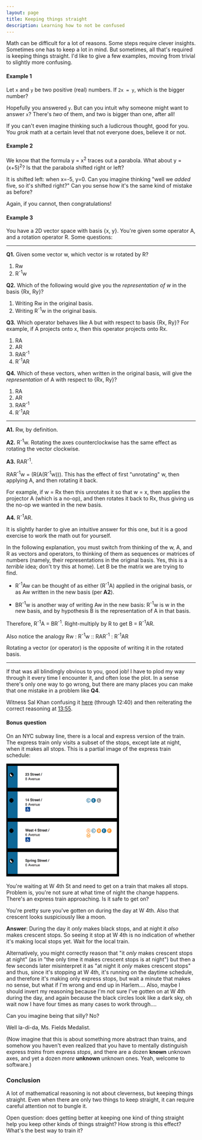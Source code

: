 ```yaml
---
layout: page
title: Keeping things straight
description: Learning how to not be confused
---
```


Math can be difficult for a lot of reasons. Some steps require clever
insights. Sometimes one has to keep a lot in mind. But sometimes, all
that's required is keeping things straight. I'd like to give a few
examples, moving from trivial to slightly more confusing.

#### Example 1

Let `x` and `y` be two positive (real) numbers. If `2x = y`, which is
the bigger number?

Hopefully you answered `y`. But can you intuit why someone might want to
answer `x`? There's _two_ of them, and two is bigger than one, after
all!

If you can't even imagine thinking such a ludicrous thought, good
for you. You _grok_ math at a certain level that not everyone does,
believe it or not.

#### Example 2

We know that the formula y = x<sup>2</sup> traces out a parabola. What
about y = (x+5)<sup>2</sup>? Is that the parabola shifted right or left?

It is shifted left: when x=-5, y=0. Can you imagine thinking "well we
_added_ five, so it's shifted right?" Can you sense how it's the same
kind of mistake as before?

Again, if you cannot, then congratulations!

#### Example 3

You have a 2D vector space with basis {x, y}. You're given some operator
A, and a rotation operator R. Some questions:

---

**Q1.** Given some vector w, which vector is w rotated by R?

  1. Rw
  1. R<sup>-1</sup>w

**Q2.** Which of the following would give you the _representation of w_
in the basis {Rx, Ry}?

  1. Writing Rw in the original basis.
  1. Writing R<sup>-1</sup>w in the original basis.

**Q3.**
Which operator behaves like A but with respect to basis {Rx, Ry}? For
example, if A projects onto x, then this operator projects onto Rx.

  1. RA
  2. AR
  3. RAR<sup>-1</sup>
  4. R<sup>-1</sup>AR

**Q4.**
Which of these vectors, when written in the original basis, will give
the *representation* of A with respect to {Rx, Ry}?

  1. RA
  2. AR
  3. RAR<sup>-1</sup>
  4. R<sup>-1</sup>AR

---

**A1.**
Rw, by definition.

**A2.**
R<sup>-1</sup>w. Rotating the axes counterclockwise has the same effect
as rotating the vector clockwise.

**A3.**
RAR<sup>-1</sup>.

RAR<sup>-1</sup>w = (R(A(R<sup>-1</sup>w))). This has the effect of
first "unrotating" w, then applying A, and then rotating it back.

For example, if w = Rx then this unrotates it so that w = x, then
applies the projector A (which is a no-op), and then rotates it back to
Rx, thus giving us the no-op we wanted in the new basis.

**A4.**
R<sup>-1</sup>AR.

It is slightly harder to give an intuitive answer for this one, but it
is a good exercise to work the math out for yourself.

In the following explanation, you must switch from thinking of the
w, A, and R as vectors and operators, to thinking of them as sequences
or matrices of numbers (namely, their representations in the original
basis. Yes, this is a *terrible* idea; don't try this at home).
Let B be the matrix we are trying to find.

  * R<sup>-1</sup>Aw can be thought of as either (R<sup>-1</sup>A) applied
in the original basis, or as Aw written in the new basis (per **A2**).

  * BR<sup>-1</sup>w is another way of writing Aw in the new basis:
R<sup>-1</sup>w is w in the new basis, and by hypothesis B
is the representation of A in that basis.

Therefore, R<sup>-1</sup>A = BR<sup>-1</sup>. Right-multiply by R to get
B = R<sup>-1</sup>AR.

Also notice the analogy Rw : R<sup>-1</sup>w :: RAR<sup>-1</sup> : R<sup>-1</sup>AR

Rotating a vector (or operator) is the opposite of writing it in the
rotated basis.

---

If that was all blindingly obvious to you, good job! I have to plod my
way through it every time I encounter it, and often lose the plot.
In a sense there's only one way to go wrong, but there are many places
you can make that one mistake in a problem like **Q4**.

Witness Sal Khan confusing it
[here](https://youtu.be/PiuhTj0zCf4?t=11m42s) (through
12:40) and then reiterating the correct reasoning at
[13:55](https://youtu.be/PiuhTj0zCf4?t=13m55s).


#### Bonus question

On an NYC subway line, there is a local and express version of the
train. The express train only visits a subset of the stops, except
late at night, when it makes all stops. This is a partial image of the
express train schedule:

<img src="a-train.jpg" width="300" height="300" />

You're waiting at W 4th St and need to get on a train that makes all
stops. Problem is, you're not sure at what time of night the change
happens. There's an express train approaching. Is it safe to get on?

You're pretty sure you've gotten on during the day at W 4th. Also that
crescent looks suspiciously like a moon.

**Answer**: During the day it *only* makes black stops, and at night it
*also* makes crescent stops. So seeing it stop at W 4th is no indication
of whether it's making local stops yet. Wait for the local train.

Alternatively, you might correctly reason that "it *only* makes crescent
stops at night" (as in "the only time it makes crescent stops is at
night") but then a few seconds later misinterpret it as "at night it
*only* makes crescent stops" and thus, since it's stopping at W 4th,
it's running on the daytime schedule, and therefore it's making only express
stops, but wait a minute that makes no sense, but what if I'm wrong and
end up in Harlem.... Also, maybe I should invert my reasoning because
I'm *not* sure I've gotten on at W 4th during the day, and
again because the black circles look like a dark sky, oh wait now I
have four times as many cases to work through....

Can you imagine being that silly? No?

Well la-di-da, Ms. Fields Medalist.

(Now imagine that this is about something more abstract than trains,
and somehow you haven't even realized that you have to mentally distinguish
express *trains* from express *stops*, and there are a dozen **known**
unknown axes, and yet a dozen _more_ **unknown** unknown ones. Yeah,
welcome to software.)

### Conclusion

A lot of mathematical reasoning is not about cleverness, but keeping
things straight. Even when there are only two things to keep straight,
it can require careful attention not to bungle it.

Open question: does getting better at keeping one kind of thing straight
help you keep other kinds of things straight? How strong is this effect?
What's the best way to train it?
